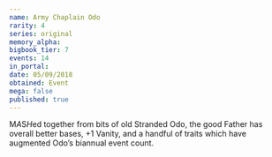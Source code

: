 ```yaml
---
name: Army Chaplain Odo
rarity: 4
series: original
memory_alpha:
bigbook_tier: 7
events: 14
in_portal:
date: 05/09/2018
obtained: Event
mega: false
published: true
---
```


M*A*S*H*ed together from bits of old Stranded Odo, the good Father has overall better bases, +1 Vanity, and a handful of traits which have augmented Odo’s biannual event count.
